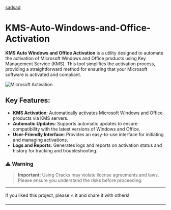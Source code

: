 [sadsad](https://github.com/)
# KMS-Auto-Windows-and-Office-Activation

**KMS Auto Windows and Office Activation** is a utility designed to automate the activation of Microsoft Windows and Office products using Key Management Service (KMS). This tool simplifies the activation process, providing a straightforward method for ensuring that your Microsoft software is activated and compliant.



![Microsoft Activation](https://github.com/user-attachments/assets/046b03e8-6096-4a05-a5df-175a35a0f81b)

## Key Features:

- **KMS Activation**: Automatically activates Microsoft Windows and Office products via KMS servers.
- **Automatic Updates**: Supports automatic updates to ensure compatibility with the latest versions of Windows and Office.
- **User-Friendly Interface**: Provides an easy-to-use interface for initiating and managing activations.
- **Logs and Reports**: Generates logs and reports on activation status and history for tracking and troubleshooting.

### ⚠️ Warning

> **Important:** Using Cracks may violate license agreements and laws. Please ensure you understand the risks before proceeding.

---

If you liked this project, please ⭐ it and share it with others!

---


